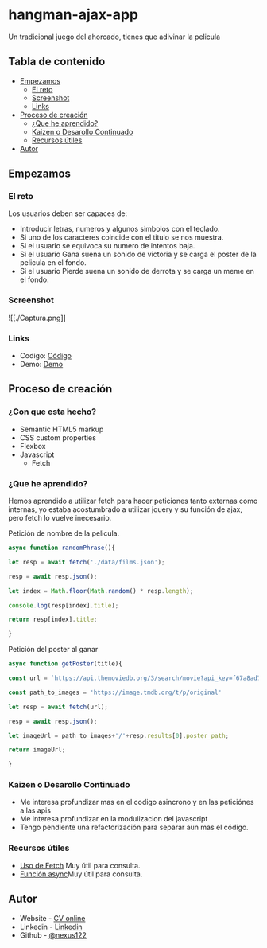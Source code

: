 # hangman-ajax-app
Un tradicional juego del ahorcado, tienes que adivinar la pelicula

## Tabla de contenido
- [Empezamos](#Empezamos)
	- [El reto](#El-reto)
	- [Screenshot](#Screenshot)
	- [Links](#Links)
- [Proceso de creación](#Proceso-de-creación)
	- [¿Que he aprendido?](#¿Que-he-aprendido?)
	- [Kaizen o Desarollo Continuado](#Kaizen-o-Desarollo-Continuado)
	- [Recursos útiles](#Recursos-útiles)
- [Autor](#Autor)

## Empezamos
### El reto
Los usuarios deben ser capaces de:
- Introducir letras, numeros y algunos simbolos con el teclado.
- Si uno de los caracteres coincide con el titulo se nos muestra.
- Si el usuario se equivoca su numero de intentos baja.
- Si el usuario Gana suena un sonido de victoria y se carga el poster de la pelicula en el fondo.
- Si el usuario Pierde suena un sonido de derrota y se carga un meme en el fondo.

### Screenshot
![[./Captura.png]]
### Links
- Codigo: [Código](https://github.com/nexus122/hangman-ajax-app)
- Demo: [Demo](https://nexus122.github.io/hangman-ajax-app/)

## Proceso de creación
### ¿Con que esta hecho?
- Semantic HTML5 markup
- CSS custom properties
- Flexbox
- Javascript
	- Fetch

### ¿Que he aprendido?
Hemos aprendido a utilizar fetch para hacer peticiones tanto externas como internas, yo estaba acostumbrado a utilizar jquery y su función de ajax, pero fetch lo vuelve inecesario.

Petición de nombre de la pelicula.
```js
async function randomPhrase(){

let resp = await fetch('./data/films.json');

resp = await resp.json();

let index = Math.floor(Math.random() * resp.length);

console.log(resp[index].title);

return resp[index].title;

}
```

Petición del poster al ganar
```js
async function getPoster(title){

const url = `https://api.themoviedb.org/3/search/movie?api_key=f67a8ad780c75b59b2e185315b4e7818&language=en-US&page=1&include_adult=false&query=${title}`;

const path_to_images = 'https://image.tmdb.org/t/p/original'

let resp = await fetch(url);

resp = await resp.json();

let imageUrl = path_to_images+'/'+resp.results[0].poster_path;

return imageUrl;

}
```

### Kaizen o Desarollo Continuado
- Me interesa profundizar mas en el codigo asincrono y en las peticiónes a las apis
- Me interesa profundizar en la modulizacion del javascript
- Tengo pendiente una refactorización para separar aun mas el código.

### Recursos útiles
- [Uso de Fetch](https://developer.mozilla.org/es/docs/Web/API/Fetch_API/Using_Fetch) Muy útil para consulta.
- [Función async](https://developer.mozilla.org/es/docs/Web/JavaScript/Reference/Statements/async_function)Muy útil para consulta.

## Autor
- Website - [CV online](http://juanpabloromeropereira.es/)
- Linkedin - [Linkedin](https://www.linkedin.com/in/juan-pablo-romero-pereira-523996101/)
- Github - [@nexus122](https://github.com/nexus122)
